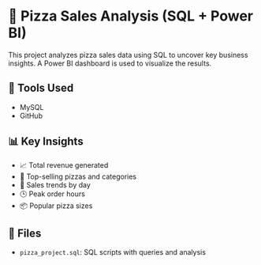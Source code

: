 # 🍕 Pizza Sales Analysis (SQL + Power BI)

This project analyzes pizza sales data using SQL to uncover key business insights. A Power BI dashboard is used to visualize the results.

## 📁 Tools Used
- MySQL
- GitHub

## 📊 Key Insights
- 📈 Total revenue generated
- 🥇 Top-selling pizzas and categories
- 📅 Sales trends by day
- 🕒 Peak order hours
- 📦 Popular pizza sizes

## 📂 Files
- `pizza_project.sql`: SQL scripts with queries and analysis
